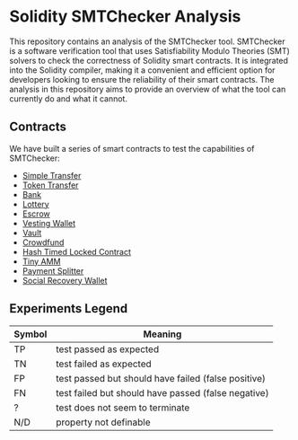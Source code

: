 # Solidity SMTChecker Analysis
This repository contains an analysis of the SMTChecker tool. SMTChecker is a
software verification tool that uses Satisfiability Modulo Theories (SMT)
solvers to check the correctness of Solidity smart contracts. It is integrated
into the Solidity compiler, making it a convenient and efficient option for
developers looking to ensure the reliability of their smart contracts. The
analysis in this repository aims to provide an overview of what the tool can
currently do and what it cannot. 

## Contracts
We have built a series of smart contracts to test the capabilities of SMTChecker:

- [Simple Transfer](contracts/simple_transfer/)
- [Token Transfer](contracts/token_transfer/)
- [Bank](contracts/bank/)
- [Lottery](contracts/Lottery/)
- [Escrow](contracts/escrow/)
- [Vesting Wallet](contracts/vesting_wallet/)
- [Vault](contracts/vault/)
- [Crowdfund](contracts/crowdfund/)
- [Hash Timed Locked Contract](contracts/htlc/)
- [Tiny AMM](contracts/tinyamm/)
- [Payment Splitter](contracts/payment_splitter/)
- [Social Recovery Wallet](contracts/social_recovery_wallet/)

## Experiments Legend
| Symbol | Meaning |
| ------ | ------- |
| TP | test passed as expected 
| TN | test failed as expected
| FP | test passed but should have failed (false positive)
| FN | test failed but should have passed (false negative)
| ? |  test does not seem to terminate
| N/D | property not definable
